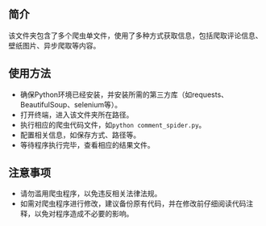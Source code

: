 ## 简介

该文件夹包含了多个爬虫单文件，使用了多种方式获取信息，包括爬取评论信息、壁纸图片、异步爬取等内容。

## 使用方法

- 确保Python环境已经安装，并安装所需的第三方库（如requests、BeautifulSoup、selenium等）。
- 打开终端，进入该文件夹所在路径。
- 执行相应的爬虫代码文件，如`python comment_spider.py`。
- 配置相关信息，如保存方式、路径等。
- 等待程序执行完毕，查看相应的结果文件。

## 注意事项

- 请勿滥用爬虫程序，以免违反相关法律法规。
- 如需对爬虫程序进行修改，建议备份原有代码，并在修改前仔细阅读代码注释，以免对程序造成不必要的影响。
